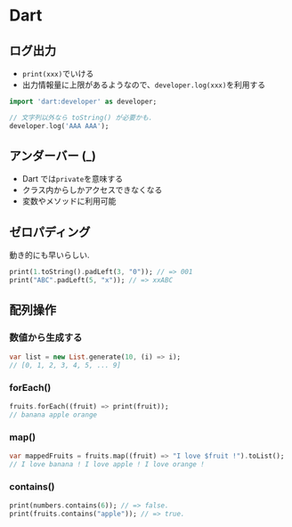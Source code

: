 # Dart

## ログ出力

- `print(xxx)`でいける
- 出力情報量に上限があるようなので、`developer.log(xxx)`を利用する

```dart
import 'dart:developer' as developer;

// 文字列以外なら toString() が必要かも.
developer.log('AAA AAA');
```

## アンダーバー (\_)

- Dart では`private`を意味する
- クラス内からしかアクセスできなくなる
- 変数やメソッドに利用可能

## ゼロパディング

動き的にも早いらしい.

```dart
print(1.toString().padLeft(3, "0")); // => 001
print("ABC".padLeft(5, "x")); // => xxABC
```

## 配列操作

### 数値から生成する

```dart
var list = new List.generate(10, (i) => i);
// [0, 1, 2, 3, 4, 5, ... 9]
```

### forEach()

```dart
fruits.forEach((fruit) => print(fruit));
// banana apple orange
```

### map()

```dart
var mappedFruits = fruits.map((fruit) => "I love $fruit !").toList();
// I love banana ! I love apple ! I love orange !
```

### contains()

```dart
print(numbers.contains(6)); // => false.
print(fruits.contains("apple")); // => true.
```
